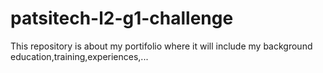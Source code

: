 # patsitech-l2-g1-challenge
This repository is about my portifolio where it will include my background education,training,experiences,...
